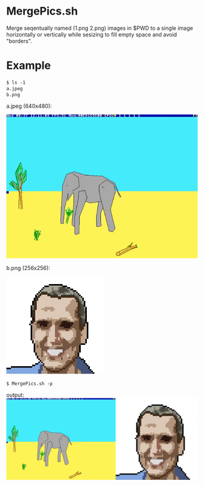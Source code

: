 # MergePics.sh
Merge seqentually named (1.png 2.png) images in $PWD to a single image horizontally or vertically while sesizing to fill empty space and avoid "borders".

# Example
	$ ls -1
	a.jpeg
	b.png

a.jpeg (640x480):

![](example/a.jpeg)

b.png (256x256):

![](example/b.png)

	$ MergePics.sh -p

output:
![](example/hFS9IIslYX.png)
